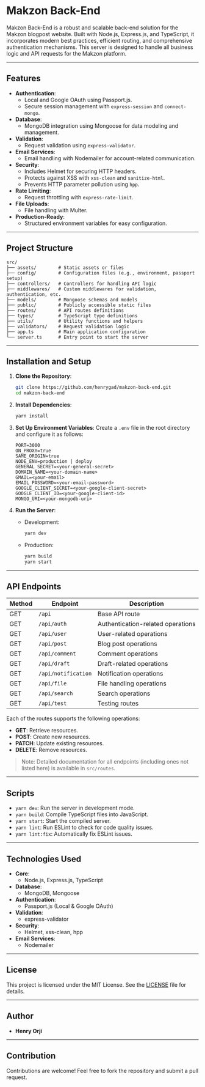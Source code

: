 # Makzon Back-End

Makzon Back-End is a robust and scalable back-end solution for the Makzon blogpost website. Built with Node.js, Express.js, and TypeScript, it incorporates modern best practices, efficient routing, and comprehensive authentication mechanisms. This server is designed to handle all business logic and API requests for the Makzon platform.

---

## Features

- **Authentication**:
  - Local and Google OAuth using Passport.js.
  - Secure session management with `express-session` and `connect-mongo`.
- **Database**:
  - MongoDB integration using Mongoose for data modeling and management.
- **Validation**:
  - Request validation using `express-validator`.
- **Email Services**:
  - Email handling with Nodemailer for account-related communication.
- **Security**:
  - Includes Helmet for securing HTTP headers.
  - Protects against XSS with `xss-clean` and `sanitize-html`.
  - Prevents HTTP parameter pollution using `hpp`.
- **Rate Limiting**:
  - Request throttling with `express-rate-limit`.
- **File Uploads**:
  - File handling with Multer.
- **Production-Ready**:
  - Structured environment variables for easy configuration.

---

## Project Structure

```plaintext
src/
├── assets/        # Static assets or files
├── config/        # Configuration files (e.g., environment, passport setup)
├── controllers/   # Controllers for handling API logic
├── middlewares/   # Custom middlewares for validation, authentication, etc.
├── models/        # Mongoose schemas and models
├── public/        # Publicly accessible static files
├── routes/        # API routes definitions
├── types/         # TypeScript type definitions
├── utils/         # Utility functions and helpers
├── validators/    # Request validation logic
├── app.ts         # Main application configuration
└── server.ts      # Entry point to start the server
```

---

## Installation and Setup

1. **Clone the Repository**:
   ```bash
   git clone https://github.com/henrygad/makzon-back-end.git
   cd makzon-back-end
   ```

2. **Install Dependencies**:
   ```bash
   yarn install
   ```

3. **Set Up Environment Variables**:
   Create a `.env` file in the root directory and configure it as follows:

   ```env
   PORT=3000
   ON_PROXY=true
   SAME_ORIGIN=true
   NODE_ENV=production | deploy
   GENERAL_SECRET=<your-general-secret>
   DOMAIN_NAME=<your-domain-name>
   GMAIL=<your-email>
   EMAIL_PASSWORD=<your-email-password>
   GOOGLE_CLIENT_SECRET=<your-google-client-secret>
   GOOGLE_CLIENT_ID=<your-google-client-id>
   MONGO_URI=<your-mongodb-uri>
   ```

4. **Run the Server**:
   - Development:
     ```bash
     yarn dev
     ```
   - Production:
     ```bash
     yarn build
     yarn start
     ```

---

## API Endpoints

| Method | Endpoint                 | Description                        |
|--------|--------------------------|------------------------------------|
| GET    | `/api`                   | Base API route                     |
| GET    | `/api/auth`              | Authentication-related operations  |
| GET    | `/api/user`              | User-related operations            |
| GET    | `/api/post`              | Blog post operations               |
| GET    | `/api/comment`           | Comment operations                 |
| GET    | `/api/draft`             | Draft-related operations           |
| GET    | `/api/notification`      | Notification operations            |
| GET    | `/api/file`              | File handling operations           |
| GET    | `/api/search`            | Search operations                  |
| GET    | `/api/test`              | Testing routes                     |

Each of the routes supports the following operations:
- **GET**: Retrieve resources.
- **POST**: Create new resources.
- **PATCH**: Update existing resources.
- **DELETE**: Remove resources.
> Note: Detailed documentation for all endpoints (including ones not listed here) is available in `src/routes`.

---

## Scripts

- `yarn dev`: Run the server in development mode.
- `yarn build`: Compile TypeScript files into JavaScript.
- `yarn start`: Start the compiled server.
- `yarn lint`: Run ESLint to check for code quality issues.
- `yarn lint:fix`: Automatically fix ESLint issues.

---

## Technologies Used

- **Core**:
  - Node.js, Express.js, TypeScript
- **Database**:
  - MongoDB, Mongoose
- **Authentication**:
  - Passport.js (Local & Google OAuth)
- **Validation**:
  - express-validator
- **Security**:
  - Helmet, xss-clean, hpp
- **Email Services**:
  - Nodemailer

---

## License

This project is licensed under the MIT License. See the [LICENSE](LICENSE) file for details.

---

## Author

- **Henry Orji**

---

## Contribution

Contributions are welcome! Feel free to fork the repository and submit a pull request.